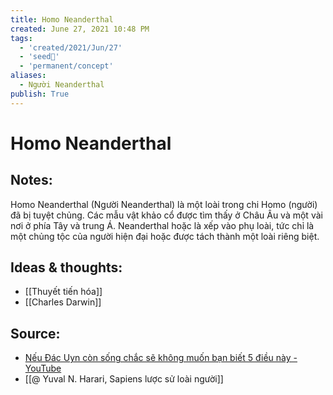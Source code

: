 ```yaml
---
title: Homo Neanderthal
created: June 27, 2021 10:48 PM
tags:
  - 'created/2021/Jun/27'
  - 'seed🥜'
  - 'permanent/concept'
aliases:
  - Người Neanderthal
publish: True
---
```

# Homo Neanderthal

## Notes:
Homo Neanderthal (Người Neanderthal) là một loài trong chi Homo (người) đã bị tuyệt chủng. Các mẫu vật khảo cổ được tìm thấy ở Châu Âu và một vài nơi ở phía Tây và trung Á.
Neanderthal hoặc là xếp vào phụ loài, tức chỉ là một chủng tộc của người hiện đại hoặc được tách thành một loài riêng biệt.

## Ideas & thoughts:
- [[Thuyết tiến hóa]]
- [[Charles Darwin]] 

## Source:
- [Nếu Đác Uyn còn sống chắc sẽ không muốn bạn biết 5 điều này - YouTube](https://youtu.be/3bhORlpnU54?t=853)
- [[@ Yuval N. Harari, Sapiens lược sử loài người]]


